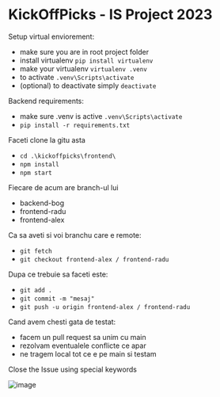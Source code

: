 # KickOffPicks - IS Project 2023



Setup virtual enviorement:
 - make sure you are in root project folder
 - install virtualenv `pip install virtualenv`
 - make your virtualenv `virtualenv .venv`
 - to activate `.venv\Scripts\activate`
 - (optional) to deactivate simply `deactivate` 

Backend requirements:
 - make sure .venv is active `.venv\Scripts\activate`
 - `pip install -r requirements.txt`

Faceti clone la gitu asta

- `cd .\kickoffpicks\frontend\`
- `npm install`
- `npm start`

Fiecare de acum are branch-ul lui

- backend-bog
- frontend-radu
- frontend-alex

Ca sa aveti si voi branchu care e remote:

- `git fetch`
- `git checkout frontend-alex / frontend-radu`

Dupa ce trebuie sa faceti este:

- `git add .`
- `git commit -m "mesaj"`
- `git push -u origin frontend-alex / frontend-radu`

Cand avem chesti gata de testat:

- facem un pull request sa unim cu main
- rezolvam eventualele conflicte ce apar
- ne tragem local tot ce e pe main si testam

Close the Issue using special keywords

![image](https://github.com/BRA-Team/kick-off-picks/assets/126898116/4ced00d2-8224-477a-ac4d-c004bd06b64f)
